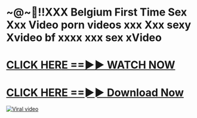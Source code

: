 
# ~@~‍🎥️!!XXX Belgium First Time Sex Xxx Video porn videos xxx Xxx sexy Xvideo bf xxxx xxx sex xVideo


<h1><a href="https://sports-cola-tv.blogspot.com/2025/01/new2025.html" rel="nofollow"> CLICK HERE ==►► WATCH NOW</a></h1>


<h1><a href="https://sports-cola-tv.blogspot.com/2025/01/new2025.html" rel="nofollow"> CLICK HERE ==►► Download Now</a></h1>


<p><a href="https://sports-cola-tv.blogspot.com/2025/01/new2025.html" rel="nofollow"><img src="https://i.imgur.com/dJHk4Zq.gif" alt="Viral video"></a></p>

